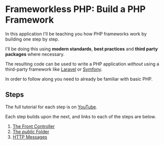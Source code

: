 # Frameworkless PHP: Build a PHP Framework

In this application I'll be teaching you how PHP frameworks work by building one step by step.

I'll be doing this using **modern standards**, **best practices** and **third party packages** where necessary.

The resulting code can be used to write a PHP application _without_ using a third-party framework like [Laravel](https://laravel.com/) or [Symfony](https://symfony.com/).

In order to follow along you need to already be familiar with basic PHP.

## Steps

The full tutorial for each step is on [YouTube](https://www.youtube.com/playlist?list=PLFbnPuoQkKseimWeA4UFo1BPFTeXnv_1S).

Each step builds upon the next, and links to each of the steps are below.

1. [The Front Controller](https://youtu.be/pZTp5NohRfE)
1. [The _public_ Folder](https://youtu.be/RM_yYBlXNxg)
1. [HTTP Messages](https://youtu.be/VLcJi0hyoFw)

